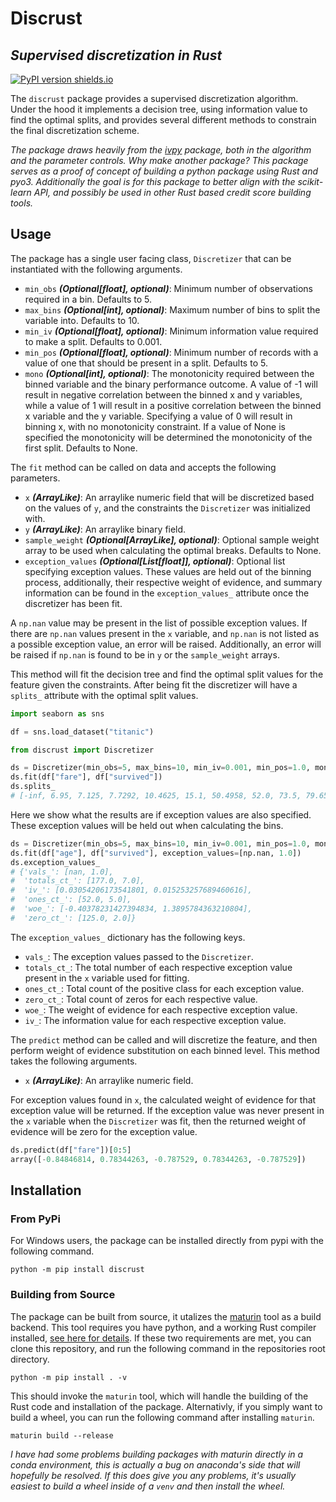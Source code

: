 # Discrust

## _Supervised discretization in Rust_

[![PyPI version shields.io](https://img.shields.io/pypi/v/discrust.svg)](https://pypi.python.org/pypi/discrust/)

The `discrust` package provides a supervised discretization algorithm. Under the hood it implements a decision tree, using information value to find the optimal splits, and provides several different methods to constrain the final discretization scheme.

_The package draws heavily from the [ivpy](https://github.com/gravesee/ivpy) package, both in the algorithm and the parameter controls. Why make another package? This package serves as a proof of
concept of building a python package using Rust and pyo3. Additionally the goal is for this
package to better align with the scikit-learn API, and possibly be used in other Rust based
credit score building tools._

## Usage

The package has a single user facing class, `Discretizer` that can be instantiated with the following arguments.

- `min_obs` **_(Optional[float], optional)_**: Minimum number of observations required
  in a bin. Defaults to 5.
- `max_bins` **_(Optional[int], optional)_**: Maximum number of bins to split the variable
  into. Defaults to 10.
- `min_iv` **_(Optional[float], optional)_**: Minimum information value required to make a split.
  Defaults to 0.001.
- `min_pos` **_(Optional[float], optional)_**: Minimum number of records with a value of one
  that should be present in a split. Defaults to 5.
- `mono` **_(Optional[int], optional)_**: The monotonicity required between the binned variable and
  the binary performance outcome. A value of -1 will result in negative correlation between
  the binned x and y variables, while a value of 1 will result in a positive correlation between the
  binned x variable and the y variable. Specifying a value of 0 will result in binning
  x, with no monotonicity constraint. If a value of None is specified the monotonicity
  will be determined the monotonicity of the first split. Defaults to None.

The `fit` method can be called on data and accepts the following parameters.

- `x` **_(ArrayLike)_**: An arraylike numeric field that will be discretized based on
  the values of `y`, and the constraints the `Discretizer` was initialized with.
- `y` **_(ArrayLike)_**: An arraylike binary field.
- `sample_weight` **_(Optional[ArrayLike], optional)_**: Optional sample weight array
  to be used when calculating the optimal breaks. Defaults to None.
- `exception_values` **_(Optional[List[float]], optional)_**: Optional list specifying exception
  values. These values are held out of the binning process, additionally, their
  respective weight of evidence, and summary information can be found in the
  `exception_values_` attribute once the discretizer has been fit.

A `np.nan` value may be present in the list of possible exception values. If there are `np.nan` values present in the `x` variable, and `np.nan` is not listed as a possible exception value, an error will be raised. Additionally, an error will be raised if `np.nan` is found to be in `y` or the `sample_weight` arrays.

This method will fit the decision tree and find the optimal split values for the feature given the constraints. After being fit the discretizer will have a `splits_` attribute with the optimal
split values.

```python
import seaborn as sns

df = sns.load_dataset("titanic")

from discrust import Discretizer

ds = Discretizer(min_obs=5, max_bins=10, min_iv=0.001, min_pos=1.0, mono=None)
ds.fit(df["fare"], df["survived"])
ds.splits_
# [-inf, 6.95, 7.125, 7.7292, 10.4625, 15.1, 50.4958, 52.0, 73.5, 79.65, inf]
```

Here we show what the results are if exception values are also specified. These exception values will be held out when calculating the bins.

```python
ds = Discretizer(min_obs=5, max_bins=10, min_iv=0.001, min_pos=1.0, mono=None)
ds.fit(df["age"], df["survived"], exception_values=[np.nan, 1.0])
ds.exception_values_
# {'vals_': [nan, 1.0],
#  'totals_ct_': [177.0, 7.0],
#  'iv_': [0.03054206173541801, 0.015253257689460616],
#  'ones_ct_': [52.0, 5.0],
#  'woe_': [-0.40378231427394834, 1.3895784363210804],
#  'zero_ct_': [125.0, 2.0]}
```

The `exception_values_` dictionary has the following keys.

- `vals_`: The exception values passed to the `Discretizer`.
- `totals_ct_`: The total number of each respective exception value present in the `x` variable used for fitting.
- `ones_ct_`: Total count of the positive class for each exception value.
- `zero_ct_`: Total count of zeros for each respective value.
- `woe_`: The weight of evidence for each respective exception value.
- `iv_`: The information value for each respective exception value.

The `predict` method can be called and will discretize the feature, and then perform weight of evidence substitution on each binned level. This method takes the following arguments.

- `x` **_(ArrayLike)_**: An arraylike numeric field.

For exception values found in `x`, the calculated weight of evidence for that exception value will be returned. If the exception value was never present in the `x` variable when the `Discretizer` was fit, then the returned weight of evidence will be zero for the exception value.

```python
ds.predict(df["fare"])[0:5]
array([-0.84846814, 0.78344263, -0.787529, 0.78344263, -0.787529])
```

## Installation

### From PyPi

For Windows users, the package can be installed directly from pypi with the following command.

```shell
python -m pip install discrust
```

### Building from Source

The package can be built from source, it utalizes the [maturin](https://github.com/PyO3/maturin) tool as a build backend. This tool requires you have python, and a working Rust compiler installed, [see here for details](https://www.rust-lang.org/tools/install). If these two requirements are met, you can clone this repository, and run the following command in the repositories root directory.

```shell
python -m pip install . -v
```

This should invoke the `maturin` tool, which will handle the building of the Rust code and installation of the package. Alternativly, if you simply want to build a wheel, you can run the following command after installing `maturin`.

```shell
maturin build --release
```

_I have had some problems building packages with maturin directly in a conda environment, this is actually a bug on anaconda's side that will hopefully be resolved. If this does give you any problems, it's usually easiest to build a wheel inside of a `venv` and then install the wheel._
